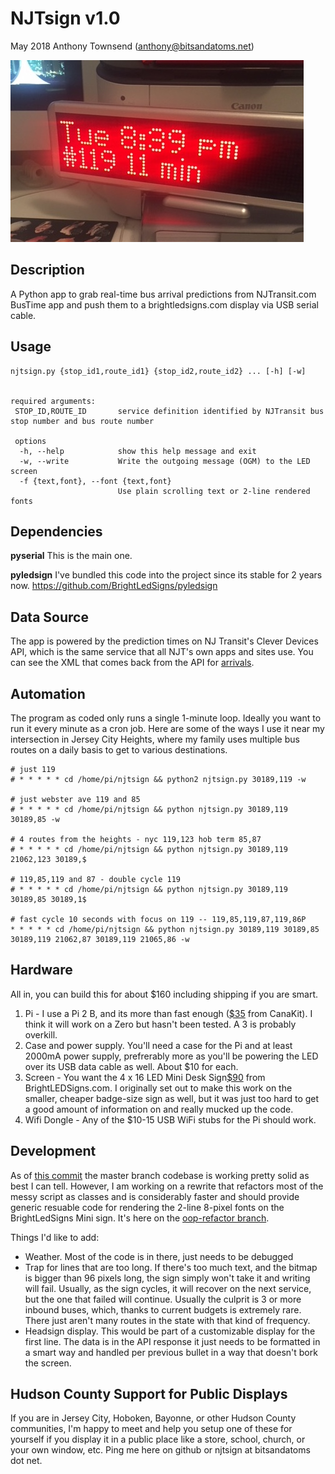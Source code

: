 # NJTsign v1.0
May 2018 
Anthony Townsend (anthony@bitsandatoms.net)


![](doc/njtsign-hardware-v0.1.jpg)

## Description

A Python app to grab real-time bus arrival predictions from NJTransit.com BusTime app and push them to a brightledsigns.com display via USB serial cable.

## Usage

```
njtsign.py {stop_id1,route_id1} {stop_id2,route_id2} ... [-h] [-w]


required arguments:
 STOP_ID,ROUTE_ID       service definition identified by NJTransit bus stop number and bus route number

 options
  -h, --help            show this help message and exit
  -w, --write           Write the outgoing message (OGM) to the LED screen
  -f {text,font}, --font {text,font}
                        Use plain scrolling text or 2-line rendered fonts
```

## Dependencies

**pyserial**
This is the main one. 

**pyledsign**
I've bundled this code into the project since its stable for 2 years now. https://github.com/BrightLedSigns/pyledsign

## Data Source

The app is powered by the prediction times on NJ Transit's Clever Devices API, which is the same service that all NJT's own apps and sites use. You can see the XML that comes back from the API for [arrivals](http://mybusnow.njtransit.com/bustime/eta/getStopPredictionsETA.jsp?route=all&stop=30189&key=0.3003391435305782).

## Automation

The program as coded only runs a single 1-minute loop. Ideally you want to run it every minute as a cron job. Here are some of the ways I use it near my intersection in Jersey City Heights, where my family uses multiple bus routes on a daily basis to get to various destinations.

```
# just 119
# * * * * * cd /home/pi/njtsign && python2 njtsign.py 30189,119 -w

# just webster ave 119 and 85
# * * * * * cd /home/pi/njtsign && python njtsign.py 30189,119 30189,85 -w

# 4 routes from the heights - nyc 119,123 hob term 85,87
# * * * * * cd /home/pi/njtsign && python njtsign.py 30189,119 21062,123 30189,$

# 119,85,119 and 87 - double cycle 119
# * * * * * cd /home/pi/njtsign && python njtsign.py 30189,119 30189,85 30189,1$

# fast cycle 10 seconds with focus on 119 -- 119,85,119,87,119,86P
* * * * * cd /home/pi/njtsign && python njtsign.py 30189,119 30189,85 30189,119 21062,87 30189,119 21065,86 -w
```

## Hardware
All in, you can build this for about $160 including shipping if you are smart.
1. Pi - I use a Pi 2 B, and its more than fast enough ([$35](https://www.canakit.com/raspberry-pi-2.html?cid=usd&src=raspberrypi) from CanaKit). I think it will work on a Zero but hasn't been tested. A 3 is probably overkill.
2. Case and power supply. You'll need a case for the Pi and at least 2000mA power supply, prefrerably more as you'll be powering the LED over its USB data cable as well. About $10 for each.
3. Screen - You want the 4 x 16 LED Mini Desk Sign[$90](https://brightledsigns.com/programmable/indoor/bs-4x16-mini) from BrightLEDSigns.com. I originally set out to make this work on the smaller, cheaper badge-size sign as well, but it was just too hard to get a good amount of information on and really mucked up the code.
4. Wifi Dongle - Any of the $10-15 USB WiFi stubs for the Pi should work.

## Development

As of [this commit](https://github.com/anthonymobile/njtsign/commit/ac4694b5dbfc15693f858e8efdae78e9933b983f) the master branch codebase is working pretty solid as best I can tell. However, I am working on a rewrite that refactors most of the messy script as classes and is considerably faster and should provide generic resuable code for rendering the 2-line 8-pixel fonts on the BrightLedSigns Mini sign. It's here on the [oop-refactor branch](https://github.com/anthonymobile/njtsign/tree/oop-refactor).

Things I'd like to add:
- Weather. Most of the code is in there, just needs to be debugged
- Trap for lines that are too long. If there's too much text, and the bitmap is bigger than 96 pixels long, the sign simply won't take it and writing will fail. Usually, as the sign cycles, it will recover on the next service, but the one that failed will continue. Usually the culprit is 3 or more inbound buses, which, thanks to current budgets is extremely rare. There just aren't many routes in the state with that kind of frequency.
- Headsign display. This would be part of a customizable display for the first line. The data is in the API response it just needs to be formatted in a smart way and handled per previous bullet in a way that doesn't bork the screen.

## Hudson County Support for Public Displays

If you are in Jersey City, Hoboken, Bayonne, or other Hudson County communities, I'm happy to meet and help you setup one of these for yourself if you display it in a public place like a store, school, church, or your own window, etc. Ping me here on github or njtsign at bitsandatoms dot net.

